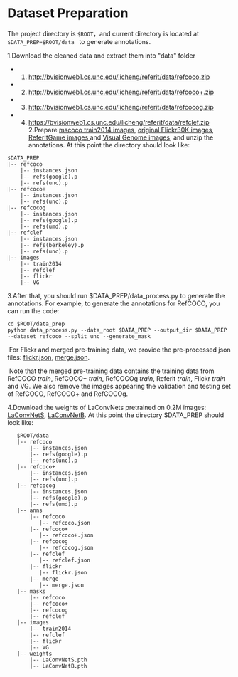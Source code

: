# Dataset Preparation

The project directory is ``$ROOT``，and current directory is located at ``$DATA_PREP=$ROOT/data ``  to generate annotations.

1.Download the cleaned data and extract them into "data" folder
   - 1) http://bvisionweb1.cs.unc.edu/licheng/referit/data/refcoco.zip
   - 2) http://bvisionweb1.cs.unc.edu/licheng/referit/data/refcoco+.zip 
   - 3) http://bvisionweb1.cs.unc.edu/licheng/referit/data/refcocog.zip 
   - 4) https://bvisionweb1.cs.unc.edu/licheng/referit/data/refclef.zip
2.Prepare [mscoco train2014 images](https://pjreddie.com/projects/coco-mirror),  [original Flickr30K images](http://shannon.cs.illinois.edu/DenotationGraph/), [ReferItGame images ](https://drive.google.com/file/d/1R6Tm7tQTHCil6A_eOhjudK3rgaBxkD2t/view?usp=sharing)and [Visual Genome images](http://visualgenome.org/api/v0/api_home.html), and unzip the annotations. At this point the directory should look like:
```
$DATA_PREP
|-- refcoco
    |-- instances.json
    |-- refs(google).p
    |-- refs(unc).p
|-- refcoco+
    |-- instances.json
    |-- refs(unc).p
|-- refcocog
    |-- instances.json
    |-- refs(google).p
    |-- refs(umd).p
|-- refclef
    |-- instances.json
    |-- refs(berkeley).p
    |-- refs(unc).p
|-- images
    |-- train2014
    |-- refclef
    |-- flickr
    |-- VG   
```
3.After that, you should run $DATA_PREP/data_process.py to generate the annotations. For example, to generate the annotations for RefCOCO,  you can run the code:

```
cd $ROOT/data_prep
python data_process.py --data_root $DATA_PREP --output_dir $DATA_PREP --dataset refcoco --split unc --generate_mask
```
​	For Flickr and merged pre-training data, we provide the pre-processed json files: [flickr.json](https://1drv.ms/u/s!AmrFUyZ_lDVGim3OYlbaTGP7hzZV?e=rhFf29), [merge.json](https://1drv.ms/u/s!AmrFUyZ_lDVGim7ufJ41Z0anf0A4?e=vraV1O).

​	Note that the merged pre-training data contains the training data from RefCOCO *train*,  RefCOCO+ *train*, RefCOCOg  *train*, Referit *train*, Flickr *train* and VG. We also remove the images appearing the validation and testing set of RefCOCO, RefCOCO+ and RefCOCOg.

4.Download the weights of LaConvNets pretrained on 0.2M images:  [LaConvNetS](https://drive.google.com/file/d/1hTuAqJmTLqro01z2ZOGpm3iFO-CxaKB6/view?usp=share_link), [LaConvNetB](https://drive.google.com/file/d/1OL0bUdnGhobSqmqqxJpPfl27-30ZI3wU/view?usp=share_link).
 At this point the directory  $DATA_PREP should look like: 
```
   $ROOT/data
   |-- refcoco
       |-- instances.json
       |-- refs(google).p
       |-- refs(unc).p
   |-- refcoco+
       |-- instances.json
       |-- refs(unc).p
   |-- refcocog
       |-- instances.json
       |-- refs(google).p
       |-- refs(umd).p
   |-- anns
       |-- refcoco
          |-- refcoco.json
       |-- refcoco+
          |-- refcoco+.json
       |-- refcocog
          |-- refcocog.json
       |-- refclef
          |-- refclef.json
       |-- flickr
          |-- flickr.json
       |-- merge
          |-- merge.json
   |-- masks
       |-- refcoco
       |-- refcoco+
       |-- refcocog
       |-- refclef
   |-- images
       |-- train2014
       |-- refclef
       |-- flickr
       |-- VG       
   |-- weights
       |-- LaConvNetS.pth
       |-- LaConvNetB.pth
```

